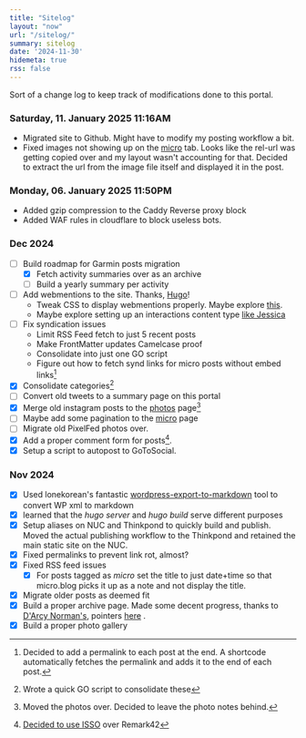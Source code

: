 ```yaml
---
title: "Sitelog"
layout: "now"
url: "/sitelog/"
summary: sitelog
date: '2024-11-30'
hidemeta: true
rss: false
---
```


Sort of a change log to keep track of modifications done to this portal.

### Saturday, 11. January 2025 11:16AM 
- Migrated site to Github. Might have to modify my posting workflow a bit. 
- Fixed images not showing up on the [micro](/micro) tab. Looks like the rel-url was getting copied over and my layout wasn't accounting for that. Decided to extract the url from the image file itself and displayed it in the post.

### Monday, 06. January 2025 11:50PM 
- Added gzip compression to the Caddy Reverse proxy block
- Added WAF rules in cloudflare to block useless bots. 


### Dec 2024

- [ ] Build roadmap for Garmin posts migration
	- [x] Fetch activity summaries over as an archive
	- [ ] Build a yearly summary per activity 
- [ ] Add webmentions to the site. Thanks, [Hugo](https://hugo.md/post/add-webmentions-to-hugo-from-micro-blog/)!
	- Tweak CSS to display webmentions properly. Maybe explore [this](https://github.com/PlaidWeb/webmention.js).
	- Maybe explore setting up an interactions content type [like Jessica](https://www.jayeless.net/2021/02/integrating-webmentions-into-hugo.html)
- [ ] Fix syndication issues
	- Limit RSS Feed fetch to just 5 recent posts
	- Make FrontMatter updates Camelcase proof
	- Consolidate into just one GO script
	- Figure out how to fetch synd links for micro posts without embed links[^2]
- [x] Consolidate categories[^1]
- [ ] Convert old tweets to a summary page on this portal
- [x] Merge old instagram posts to the [photos](/photos) page[^3]
- [ ] Maybe add some pagination to the [micro](/micro) page
- [ ] Migrate old PixelFed photos over.
- [x] Add a proper comment form for posts[^4].
- [x] Setup a script to autopost to GoToSocial. 

[^1]: Wrote a quick GO script to consolidate these 
[^2]: Decided to add a permalink to each post at the end. A shortcode automatically fetches the permalink and adds it to the end of each post. 
[^3]: Moved the photos over. Decided to leave the photo notes behind. 
[^4]: [Decided to use ISSO](https://srikanthperinkulam.com/2024/12/09/last-mile-closures/) over Remark42

### Nov 2024

- [x] Used lonekorean's fantastic [wordpress-export-to-markdown](https://github.com/lonekorean/wordpress-export-to-markdown) tool to convert WP xml to markdown
- [x] learned that the *hugo server* and *hugo build* serve different purposes
- [x] Setup aliases on NUC and Thinkpond to quickly build and publish. Moved the actual publishing workflow to the Thinkpond and retained the main static site on the NUC.
- [x] Fixed permalinks to prevent link rot, almost?
- [x] Fixed RSS feed issues
	- [x] For posts tagged as *micro* set the title to just date+time so that micro.blog picks it up as a note and not display the title. 
- [x] Migrate older posts as deemed fit
- [x] Build a proper archive page. Made some decent progress, thanks to [D'Arcy Norman's](https://darcynorman.net/archives/), pointers [here](https://discourse.gohugo.io/t/listing-all-posts/30575/4) . 
- [x] Build a proper photo gallery
